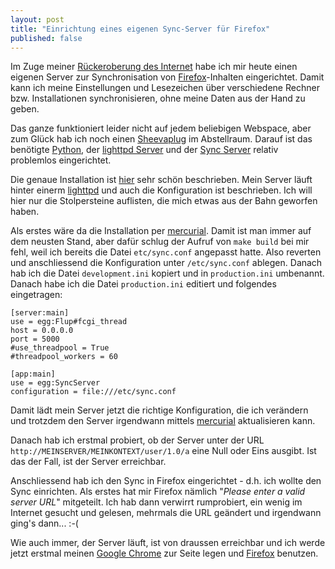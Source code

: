 ```yaml
---
layout: post
title: "Einrichtung eines eigenen Sync-Server für Firefox"
published: false
---
```

Im Zuge meiner [Rückeroberung des Internet][0] habe ich mir heute einen eigenen Server zur Synchronisation
von [Firefox][7]-Inhalten eingerichtet. Damit kann ich meine Einstellungen und Lesezeichen über verschiedene
Rechner bzw. Installationen synchronisieren, ohne meine Daten aus der Hand zu geben.

Das ganze funktioniert leider nicht auf jedem beliebigen Webspace, aber zum Glück hab ich noch einen 
[Sheevaplug][1] im Abstellraum. Darauf ist das benötigte [Python][2], der [lighttpd Server][3] und der 
[Sync Server][3] relativ problemlos eingerichtet.

Die genaue Installation ist [hier][4] sehr schön beschrieben. Mein Server läuft hinter einerm [lighttpd][3]
und auch die Konfiguration ist beschrieben. Ich will hier nur die Stolpersteine auflisten, die mich etwas
aus der Bahn geworfen haben.

Als erstes wäre da die Installation per [mercurial][5]. Damit ist man immer auf dem neusten Stand, aber dafür
schlug der Aufruf von `make build` bei mir fehl, weil ich bereits die Datei `etc/sync.conf` angepasst hatte.
Also reverten und anschliessend die Konfiguration unter `/etc/sync.conf` ablegen. Danach hab ich die Datei
`development.ini` kopiert und in `production.ini` umbenannt. Danach habe ich die Datei `production.ini`
editiert und folgendes eingetragen:

    [server:main]
    use = egg:Flup#fcgi_thread
    host = 0.0.0.0
    port = 5000
    #use_threadpool = True
    #threadpool_workers = 60
    
    [app:main]
    use = egg:SyncServer
    configuration = file:///etc/sync.conf

Damit lädt mein Server jetzt die richtige Konfiguration, die ich verändern  und trotzdem den Server 
irgendwann mittels [mercurial][5] aktualisieren kann.

Danach hab ich erstmal probiert, ob der Server unter der URL `http://MEINSERVER/MEINKONTEXT/user/1.0/a`
eine Null oder Eins ausgibt. Ist das der Fall, ist der Server erreichbar.

Anschliessend hab ich den Sync in Firefox eingerichtet - d.h. ich wollte den Sync einrichten. Als erstes
hat mir Firefox nämlich "*Please enter a valid server URL*" mitgeteilt. Ich hab dann verwirrt rumprobiert, ein
wenig im Internet gesucht und gelesen, mehrmals die URL geändert und irgendwann ging's dann... :-(

Wie auch immer, der Server läuft, ist von draussen erreichbar und ich werde jetzt erstmal meinen 
[Google Chrome][6] zur Seite legen und [Firefox][7] benutzen.

[0]: /2013/01/12/das-internet-zurueckerobern-projekte-zum-einstieg/
[1]: /2010/02/21/erste-erfahrungen-mit-dem-sheevaplug/
[2]: http://www.python.org/
[3]: http://www.lighttpd.net/
[4]: http://docs.services.mozilla.com/howtos/run-sync.html
[5]: http://mercurial.selenic.com/
[6]: http://www.google.de/intl/de/chrome/browser/
[7]: http://www.mozilla.org/de/firefox/new/
